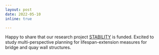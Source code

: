 ```yaml
---
layout: post
date: 2022-05-10
inline: true

---
```

Happy to share that our research project <a href='https://www.nwo.nl/en/projects/nwa143120004'>STABILITY</a> is funded. Excited to study multi-perspective planning for lifespan-extension measures for bridge and quay wall structures.
